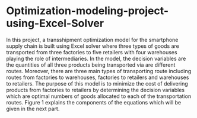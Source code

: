 # Optimization-modeling-project-using-Excel-Solver
In this project, a transshipment optimization model for the smartphone supply chain is built using Excel solver where three types of goods are transported from three factories to five retailers with four warehouses playing the role of intermediaries. In the model, the decision variables are the quantities of all three products being transported via are different routes. Moreover, there are three main types of transporting route including routes from factories to warehouses, factories to retailers and warehouses to retailers. The purpose of this model is to minimize the cost of delivering products from factories to retailers by determining the decision variables which are optimal numbers of goods allocated to each of the transportation routes. Figure 1 explains the components of the equations which will be given in the next part. 
